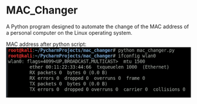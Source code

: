 # MAC_Changer
A Python program designed to automate the change of the MAC address of a personal computer on the Linux operating system.


MAC address after python script: <br/><img src='изображение_2021-08-28_141305.png'>
